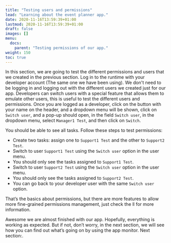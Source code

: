 ```yaml
---
title: "Testing users and permissions"
lead: "Learning about the event planner app."
date: 2020-11-16T13:59:39+01:00
lastmod: 2020-11-16T13:59:39+01:00
draft: false
images: []
menu:
  docs:
    parent: "Testing permissions of our app."
weight: 150
toc: true
---
```

In this section, we are going to test the different permissions and users that we created in the previous section. Log in to the runtime with your developer account (The same one we have been using). We don't need to be logging in and logging out with the different users we created just for our app. Developers can switch users with a special feature that allows them to emulate other users, this is useful to test the different users and permissions.
Once you are logged as a developer, click on the button with your name on the header, and a dropdown menu will be shown, click on `Switch user`, and a pop-up should open, in the field `Switch user`, in the dropdown menu, select `Manager1 Test`, and then click on `Switch`.

You should be able to see all tasks. Follow these steps to test permissions:
- Create two tasks: assign one to `Support1 Test` and the other to `Support2 Test`.
- Switch to user `Support1 Test` using the `Switch user` option in the user menu.
- You should only see the tasks assigned to `Support1 Test`.
- Switch to user `Support2 Test` using the `Switch user` option in the user menu.
- You should only see the tasks assigned to `Support2 Test`.
- You can go back to your developer user with the same `Switch user` option.

That’s the basics about permissions, but there are more features to allow more fine-grained permissions management, just check the ll for more information.

Awesome we are almost finished with our app. Hopefully, everything is working as expected. But if not, don’t worry, in the next section, we will see how you can find out what’s going on by using the app monitor. Next section:.
